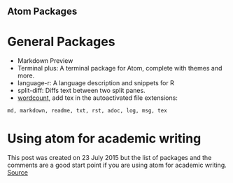 Atom Packages
---


# General Packages 

- Markdown Preview  
- Terminal plus: A terminal package for Atom, complete with themes and more.  
- language-r: A language description and snippets for R  
- split-diff: Diffs text between two split panes.
- [wordcount](https://atom.io/packages/wordcount), add tex in the autoactivated file extensions:

```
md, markdown, readme, txt, rst, adoc, log, msg, tex
```



# Using atom for academic writing
This post was created on 23 July 2015 but the list of packages and the comments are a good start point 
if you are using atom for academic writing. [Source](https://discuss.atom.io/t/using-atom-for-academic-writing/19222)
